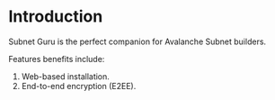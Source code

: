 # Introduction

Subnet Guru is the perfect companion for Avalanche Subnet builders.

Features benefits include:

1. Web-based installation.
2. End-to-end encryption (E2EE).
